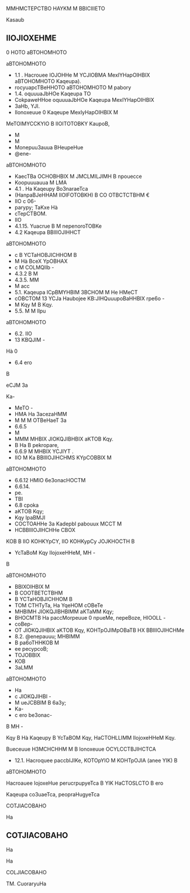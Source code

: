 MMHMCTEPCTBO HAYKM M BBICIIIETO

<!-- image -->

Kasaub

<!-- image -->

## IIOJIOXEHME

0 HOTO aBTOHOMHOTO

aBTOHOMHOTO

- 1.1 . Hacrouee IOJOHHe M YCJIOBMA MexIYHapOIHBIX aBTOHOMHOTO Kaqeupa).
- rocyuapcTBeHHOTO aBTOHOMHOTO M pabory
- 1.4. oquuuaJbHOe Kaqeupa TO
- CokpaweHHoe oquuuaJbHOe Kaqeupa MexIYHapOIHBIX
- 3aHb, YJI.
- Ilonoxeuue 0 Kaqeupe MexIyHapOIHBIX M

MeTOIMYCCKYIO B IIOITOTOBKY KaupoB,

- M
- M
- Monepuu3auua BHeupeHue
- @ene-

aBTOHOMHOTO

- KaecTBa OCHOBHBIX M JMCLMILJIMH B npouecce
- Koopuuuauua M LMA
- 4.1 . Ha Kaqeupy Bo3naraeTca
- (HanpaBJeHHAM IIOIFOTOBKH) B CO OTBCTCTBHM €
- IIO c 06-
- parypy; TaKxe Hà
- cTepCTBOM.
- IIO
- 4.1.15. Yuacrue B M nepenoroTOBKe
- 4.2 Kaqeupa BBIIIOJIHHCT

aBTOHOMHOTO

- c B YCTaHOBJICHHOM B
- M Hà BceX YpOBHAX
- c M COLMQIIb -
- 4.3.2 B M
- 4.3.5. MM
- M acc
- 5.1. Kaqeupa ICpBMYHBIM 3BCHOM M He HMeCT
- cOBCTOM 13 YCJa Haubojee KB:JIHQuuupoBaHHBIX rpe6o -
- M Kqy M B Kqy.
- 5.5. M M Ilpu

aBTOHOMHOTO

- 6.2. IIO
- 13 KBQJIM -

Hà 0

- 6.4 ero

B

eCJM 3a

Ka-

- MeTO -
- HMA Ha 3acezaHMM
- M M M OTBeHaeT 3a
- 6.6.5
- M
- MMM MHBIX JIOKQJIBHBIX aKTOB Kqy.
- B Ha B pekropare,
- 6.6.9 M MHBIX YCJIYT .
- IIO M Ka BBIIIOJIHCHMS KYpCOBBIX M

aBTOHOMHOTO

- 6.6.12 HMIO 6e3onacHOCTM
- 6.6.14.
- pe.
- TBI
- 6.8 cpoka
- aKTOB Kqy;
- Kqy IpaBMJI
- COCTOAHHe 3a KadepbI   pabouux MCCT M
- HCBBIIIOJIHCHHe CBOX

KOB B IIO KOHKYpCY, IIO KOHKypCy JOJKHOCTH B

- YcTaBoM Kqy IlojoxeHHeM, MH -

B

aBTOHOMHOTO

- BBIXOIHBIX M
- B COOTBETCTBHM
- B YCTaHOBJICHHOM B
- TOM CTHTyTa, Ha YqeHOM cOBeTe
- MHBIMH JIOKQJIBHBIMM aKTaMM Kqy;
- BHOCMTB Ha paccMorpeuue 0 npueMe, nepeBoze, HIOOLL -
- coBep-
- OT JIOKQJIHBIX aKTOB Kqy, KOHTpOJIMpOBaTB HX BBIIIOJIHCHMe
- 8.2. @enepauuu; MHBIMM
- B pa6oTHHKOB M
- ee pecypcoB;
- TOJOBBIX
- KOB
- 3aLMM

aBTOHOMHOTO

- Ha
- c JIOKQJIHBI -
- M ueJCBBIM B 6a3y;
- Ka-
- c ero be3onac-

B MH -

Kqy B Hà Kaqeupy B YcTaBOM Kqy, HaCTOHLLIMM IlojoxeHHeM Kqy.

Bueceuue H3MCHCHHM M B Ionoxeuue OCYLCCTBJIHCTCA

- 12.1. Hacroquee paccbIJIKe, KOTOpYIO M KOHTpOJIA (anee YIK) B

aBTOHOMHOTO

Hacroauee IojoxeHue perucrpupyeTca B YIK HaCTOSLCTO B ero

Kaqeupa co3uaeTca, peopraHugyeTca

COTJIACOBAHO

Ha

## COTJIACOBAHO

Ha

<!-- image -->

<!-- image -->

<!-- image -->

Ha

COLJIACOBAHO

TM. CuoraryuHa